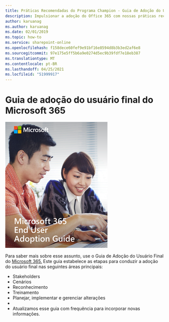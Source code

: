 ```yaml
---
title: Práticas Recomendadas do Programa Champion - Guia de Adoção do Usuário Final do Microsoft 365
description: Impulsionar a adoção do Office 365 com nossas práticas recomendadas do Programa Champion
author: karuanag
ms.author: karuanag
ms.date: 02/01/2019
ms.topic: how-to
ms.service: sharepoint-online
ms.openlocfilehash: f158dece60fef9e91bf16e8594d8b3b3ed2af6e8
ms.sourcegitcommit: 97e175e5ff5b6a9e0274d5ec9b39fdf7e18eb387
ms.translationtype: MT
ms.contentlocale: pt-BR
ms.lasthandoff: 04/25/2021
ms.locfileid: "51999917"
---
```

# <a name="microsoft-365-end-user-adoption-guide"></a>Guia de adoção do usuário final do Microsoft 365

![Guia de adoção do Microsoft 365](media/m365euguide.png)

Para saber mais sobre esse assunto, use o Guia de Adoção do Usuário Final do [Microsoft 365.](https://aka.ms/adoptionguide) Este guia estabelece as etapas para conduzir a adoção do usuário final nas seguintes áreas principais:

- Stakeholders
- Cenários
- Reconhecimento
- Treinamento 
- Planejar, implementar e gerenciar alterações
- 
- Atualizamos esse guia com frequência para incorporar novas informações.